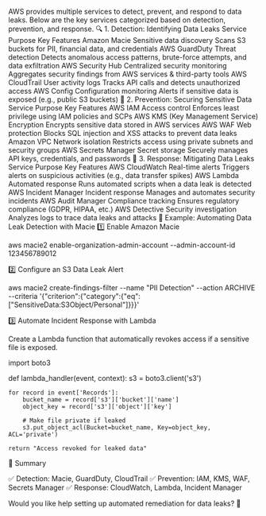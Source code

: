 AWS provides multiple services to detect, prevent, and respond to data leaks. Below are the key services categorized based on detection, prevention, and response.
🔍 1. Detection: Identifying Data Leaks
Service	Purpose	Key Features
Amazon Macie	Sensitive data discovery	Scans S3 buckets for PII, financial data, and credentials
AWS GuardDuty	Threat detection	Detects anomalous access patterns, brute-force attempts, and data exfiltration
AWS Security Hub	Centralized security monitoring	Aggregates security findings from AWS services & third-party tools
AWS CloudTrail	User activity logs	Tracks API calls and detects unauthorized access
AWS Config	Configuration monitoring	Alerts if sensitive data is exposed (e.g., public S3 buckets)
🛑 2. Prevention: Securing Sensitive Data
Service	Purpose	Key Features
AWS IAM	Access control	Enforces least privilege using IAM policies and SCPs
AWS KMS (Key Management Service)	Encryption	Encrypts sensitive data stored in AWS services
AWS WAF	Web protection	Blocks SQL injection and XSS attacks to prevent data leaks
Amazon VPC	Network isolation	Restricts access using private subnets and security groups
AWS Secrets Manager	Secret storage	Securely manages API keys, credentials, and passwords
🚨 3. Response: Mitigating Data Leaks
Service	Purpose	Key Features
AWS CloudWatch	Real-time alerts	Triggers alerts on suspicious activities (e.g., data transfer spikes)
AWS Lambda	Automated response	Runs automated scripts when a data leak is detected
AWS Incident Manager	Incident response	Manages and automates security incidents
AWS Audit Manager	Compliance tracking	Ensures regulatory compliance (GDPR, HIPAA, etc.)
AWS Detective	Security investigation	Analyzes logs to trace data leaks and attacks
🔗 Example: Automating Data Leak Detection with Macie
1️⃣ Enable Amazon Macie

aws macie2 enable-organization-admin-account --admin-account-id 123456789012

2️⃣ Configure an S3 Data Leak Alert

aws macie2 create-findings-filter --name "PII Detection" --action ARCHIVE \
--criteria '{"criterion":{"category":{"eq":["SensitiveData:S3Object/Personal"]}}}'

3️⃣ Automate Incident Response with Lambda

Create a Lambda function that automatically revokes access if a sensitive file is exposed.

import boto3

def lambda_handler(event, context):
    s3 = boto3.client('s3')
    
    for record in event['Records']:
        bucket_name = record['s3']['bucket']['name']
        object_key = record['s3']['object']['key']
        
        # Make file private if leaked
        s3.put_object_acl(Bucket=bucket_name, Key=object_key, ACL='private')

    return "Access revoked for leaked data"

🔹 Summary

✅ Detection: Macie, GuardDuty, CloudTrail
✅ Prevention: IAM, KMS, WAF, Secrets Manager
✅ Response: CloudWatch, Lambda, Incident Manager

Would you like help setting up automated remediation for data leaks? 🚀